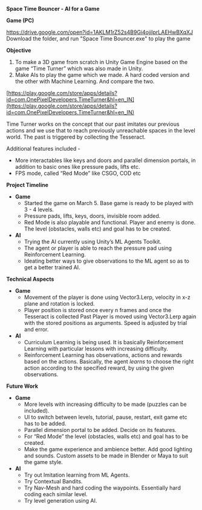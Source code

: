 **Space Time Bouncer - AI for a Game**

**Game (PC)**



https://drive.google.com/open?id=1AKLM1rZ52s4B9Gi4ojiIprLAEHwBXqXJ
Download the folder, and run "Space Time Bouncer.exe" to play the game

**Objective**



1. To make a 3D game from scratch in Unity Game Engine based on the game “Time Turner” which was also made in Unity. 
2. Make AIs to play the game which we made. A hard coded version and the other with Machine Learning. And compare the two.

[https://play.google.com/store/apps/details?id=com.OnePixelDevelopers.TimeTurner&hl=en_IN](https://play.google.com/store/apps/details?id=com.OnePixelDevelopers.TimeTurner&hl=en_IN)

Time Turner works on the concept that our past imitates our previous actions and we use that to reach previously unreachable spaces in the level world. The past is triggered by collecting the Tesseract.

Additional features included -



*   More interactables like keys and doors and parallel dimension portals, in addition to basic ones like pressure pads, lifts etc.
*   FPS mode, called “Red Mode” like CSGO, COD etc

**Project Timeline**



*   **Game**
    *   Started the game on March 5. Base game is ready to be played with 3 - 4 levels.
    *   Pressure pads, lifts, keys, doors, invisible room added.
    *   Red Mode is also playable and functional. Player and enemy is done. The level (obstacles, walls etc) and goal has to be created.
*   **AI**
    *   Trying the AI currently using Unity’s ML Agents Toolkit. 
    *   The agent or player is able to reach the pressure pad using Reinforcement Learning.
    *   Ideating better ways to give observations to the ML agent so as to get a better trained AI.

**Technical Aspects**



*   **Game**
    *   Movement of the player is done using Vector3.Lerp, velocity in x-z plane and rotation is locked.
    *   Player position is stored once every n frames and once the Tesseract is collected Past Player is moved using Vector3.Lerp again with the stored positions as arguments. Speed is adjusted by trial and error.
*   **AI**
    *   Curriculum Learning is being used. It is basically Reinforcement Learning with particular lessons with increasing difficulty. 
    *   Reinforcement Learning has observations, actions and rewards based on the actions. Basically, the agent _learns_ to choose the right action according to the specified reward, by using the given observations.

**Future Work**



*   **Game**
    *   More levels with increasing difficulty to be made (puzzles can be included).
    *   UI to switch between levels, tutorial, pause, restart, exit game etc has to be added.
    *   Parallel dimension portal to be added. Decide on its features.
    *   For “Red Mode” the level (obstacles, walls etc) and goal has to be created.
    *   Make the game experience and ambience better. Add good lighting and sounds. Custom assets to be made in Blender or Maya to suit the game style.
*   **AI**
    *   Try out Imitation learning from ML Agents.
    *   Try Contextual Bandits.
    *   Try Nav-Mesh and hard coding the waypoints. Essentially hard coding each similar level.
    *   Try level generation using AI.

 


<!-- Docs to Markdown version 1.0β17 -->
